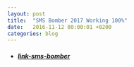 ```yaml
---
layout: post
title:  "SMS Bomber 2017 Working 100%"
date:   2016-11-12 00:00:01 +0200
categories: blog
---
```

* ##### [link-sms-bomber][link-sms-bomber]
[link-sms-bomber]: http://www.allhackingtools.com/2016/11/sms-bomber-WORKING.html
